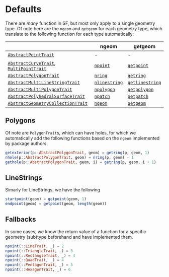# Defaults
There are *many* function in SF, but most only apply to a single geometry type.
Of note here are the `ngeom` and `getgeom` for each geometry type, which translate to the following function for each type automatically:

|                            | ngeom       | getgeom       |
|----------------------------|-------------|---------------|
| [`AbstractPointTrait`](@ref)              | -           | -             |
| [`AbstractCurveTrait`](@ref), [`MultiPointTrait`](@ref)  | [`npoint`](@ref)      | [`getpoint`](@ref)      |
| [`AbstractPolygonTrait`](@ref)            | [`nring`](@ref)       | [`getring`](@ref)       |
| [`AbstractMultiLineStringTrait`](@ref)    | [`nlinestring`](@ref) | [`getlinestring`](@ref) |
| [`AbstractMultiPolygonTrait`](@ref)       | [`npolygon`](@ref)    | [`getpolygon`](@ref)    |
| [`AbstractPolyhedralSurfaceTrait`](@ref)  | [`npatch`](@ref)      | [`getpatch`](@ref)      |
| [`AbstractGeometryCollectionTrait`](@ref) | [`ngeom`](@ref)       | [`getgeom`](@ref)       |

## Polygons
Of note are `PolygonTrait`s, which can have holes, for which we automatically add the following
functions based on the `ngeom` implemented by package authors.

```julia
getexterior(p::AbstractPolygonTrait, geom) = getring(p, geom, 1)
nhole(p::AbstractPolygonTrait, geom) = nring(p, geom) - 1
gethole(p::AbstractPolygonTrait, geom, i) = getring(p, geom, i + 1)
```
## LineStrings
Simarly for LineStrings, we have the following
```julia
startpoint(geom) = getpoint(geom, 1)
endpoint(geom) = getpoint(geom, length(geom))
```

## Fallbacks
In some cases, we know the return value of a function for a specific geometry (sub)type beforehand and have implemented them.

```julia
npoint(::LineTrait, _) = 2
npoint(::TriangleTrait, _) = 3
npoint(::RectangleTrait, _) = 4
npoint(::QuadTrait, _) = 4
npoint(::PentagonTrait, _) = 5
npoint(::HexagonTrait, _) = 6
```
